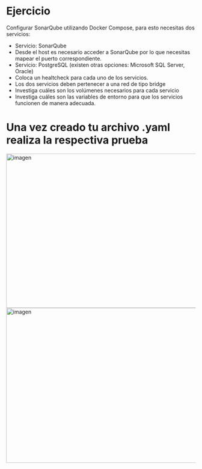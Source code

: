 # Ejercicio
Configurar SonarQube utilizando Docker Compose, para esto necesitas dos servicios:
- Servicio: SonarQube
- Desde el host es necesario acceder a SonarQube por lo que necesitas mapear el puerto correspondiente.
- Servicio: PostgreSQL (existen otras opciones: Microsoft SQL Server, Oracle)
- Coloca un healtcheck para cada uno de los servicios.
- Los dos servicios deben pertenecer a una red de tipo bridge
- Investiga cuáles son los volúmenes necesarios para cada servicio
- Investiga cuáles son las variables de entorno para que los servicios funcionen de manera adecuada.
  
# Una vez creado tu archivo .yaml realiza la respectiva prueba 
<img width="1311" height="411" alt="imagen" src="https://github.com/user-attachments/assets/765080e6-3c70-4178-b7f7-a7eb5d93b882" />

<img width="932" height="413" alt="imagen" src="https://github.com/user-attachments/assets/16dfe20b-ea27-4ae8-85df-32fd3e6f788d" />

